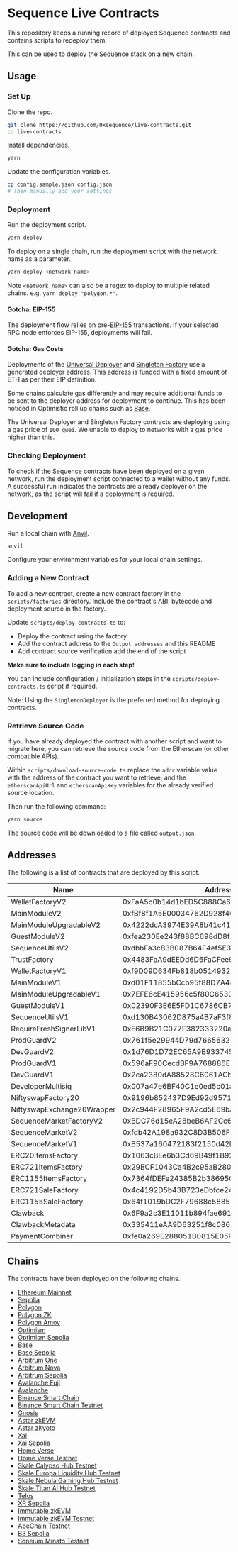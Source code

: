 # Sequence Live Contracts

This repository keeps a running record of deployed Sequence contracts and contains scripts to redeploy them.

This can be used to deploy the Sequence stack on a new chain.

## Usage

### Set Up

Clone the repo.

```sh
git clone https://github.com/0xsequence/live-contracts.git
cd live-contracts
```

Install dependencies.

```sh
yarn
```

Update the configuration variables.

```sh
cp config.sample.json config.json
# Then manually add your settings
```

### Deployment

Run the deployment script.

```sh
yarn deploy
```

To deploy on a single chain, run the deployment script with the network name as a parameter.

```sh
yarn deploy <network_name>
```

Note `<network_name>` can also be a regex to deploy to multiple related chains. e.g. `yarn deploy "polygon.*"`.

#### Gotcha: EIP-155

The deployment flow relies on pre-[EIP-155](https://eips.ethereum.org/EIPS/eip-155) transactions.
If your selected RPC node enforces EIP-155, deployments will fail.

#### Gotcha: Gas Costs

Deployments of the [Universal Deployer](https://gist.github.com/Agusx1211/de05dabf918d448d315aa018e2572031) and [Singleton Factory](https://eips.ethereum.org/EIPS/eip-2470) use a generated deployer address.
This address is funded with a fixed amount of ETH as per their EIP definition.

Some chains calculate gas differently and may require additional funds to be sent to the deployer address for deployment to continue.
This has been noticed in Optimistic roll up chains such as [Base](https://base.org).

The Universal Deployer and Singleton Factory contracts are deploying using a gas price of `100 gwei`. We unable to deploy to networks with a gas price higher than this.

### Checking Deployment

To check if the Sequence contracts have been deployed on a given network, run the deployment script connected to a wallet without any funds.
A successful run indicates the contracts are already deployer on the network, as the script will fail if a deployment is required.

## Development

Run a local chain with [Anvil](https://github.com/foundry-rs/foundry/blob/master/anvil/README.md).

```sh
anvil
```

Configure your environment variables for your local chain settings.

### Adding a New Contract

To add a new contract, create a new contract factory in the `scripts/factories` directory.
Include the contract's ABI, bytecode and deployment source in the factory.

Update `scripts/deploy-contracts.ts` to:

- Deploy the contract using the factory
- Add the contract address to the `Output addresses` and this README
- Add contract source verification add the end of the script

**Make sure to include logging in each step!**

You can include configuration / initialization steps in the `scripts/deploy-contracts.ts` script if required.

Note: Using the `SingletonDeployer` is the preferred method for deploying contracts.

### Retrieve Source Code

If you have already deployed the contract with another script and want to migrate here, you can retrieve the source code from the Etherscan (or other compatible APIs).

Within `scripts/download-source-code.ts` replace the `addr` variable value with the address of the contract you want to retrieve, and the `etherscanApiUrl` and `etherscanApiKey` variables for the already verified source location.

Then run the following command:

```sh
yarn source
```

The source code will be downloaded to a file called `output.json`.

## Addresses

The following is a list of contracts that are deployed by this script.

| Name                       | Address                                    |
| -------------------------- | ------------------------------------------ |
| WalletFactoryV2            | 0xFaA5c0b14d1bED5C888Ca655B9a8A5911F78eF4A |
| MainModuleV2               | 0xfBf8f1A5E00034762D928f46d438B947f5d4065d |
| MainModuleUpgradableV2     | 0x4222dcA3974E39A8b41c411FeDDE9b09Ae14b911 |
| GuestModuleV2              | 0xfea230Ee243f88BC698dD8f1aE93F8301B6cdfaE |
| SequenceUtilsV2            | 0xdbbFa3cB3B087B64F4ef5E3D20Dda2488AA244e6 |
| TrustFactory               | 0x4483FaA9dEEDd6D6FaCFee9c686f1E394A1280f9 |
| WalletFactoryV1            | 0xf9D09D634Fb818b05149329C1dcCFAeA53639d96 |
| MainModuleV1               | 0xd01F11855bCcb95f88D7A48492F66410d4637313 |
| MainModuleUpgradableV1     | 0x7EFE6cE415956c5f80C6530cC6cc81b4808F6118 |
| GuestModuleV1              | 0x02390F3E6E5FD1C6786CB78FD3027C117a9955A7 |
| SequenceUtilsV1            | 0xd130B43062D875a4B7aF3f8fc036Bc6e9D3E1B3E |
| RequireFreshSignerLibV1    | 0xE6B9B21C077F382333220a072e4c44280b873907 |
| ProdGuardV2                | 0x761f5e29944D79d76656323F106CF2efBF5F09e9 |
| DevGuardV2                 | 0x1d76D1D72EC65A9B933745bd0a87cAA0FAc75Af0 |
| ProdGuardV1                | 0x596aF90CecdBF9A768886E771178fd5561dD27Ab |
| DevGuardV1                 | 0x2ca2380dA88528C6061ACb70aD5222fe455F25DF |
| DeveloperMultisig          | 0x007a47e6BF40C1e0ed5c01aE42fDC75879140bc4 |
| NiftyswapFactory20         | 0x9196b852437D9Ed92d95715dCbdA4533ffC479E0 |
| NiftyswapExchange20Wrapper | 0x2c944F28965F9A2cd5E69bA7e7520CbbD928258a |
| SequenceMarketFactoryV2    | 0xBDC76d15eA28beB6AF2Cc69b4EFBb4Aa4FB77689 |
| SequenceMarketV2           | 0xfdb42A198a932C8D3B506Ffa5e855bC4b348a712 |
| SequenceMarketV1           | 0xB537a160472183f2150d42EB1c3DD6684A55f74c |
| ERC20ItemsFactory          | 0x1063cBEe6b3Cd69B49f1B922A0D402f484b39855 |
| ERC721ItemsFactory         | 0x29BCF1043Ca4B2c95aB28082143587896D39D22D |
| ERC1155ItemsFactory        | 0x7364fDEFe24385B2b3869504383c94cF083AcbD6 |
| ERC721SaleFactory          | 0x4c4192D5b43B723eDbfce2434fA7b98402034513 |
| ERC1155SaleFactory         | 0x64f1019bDC2F79688c5885Bc2bc4B57f7e88547c |
| Clawback                   | 0x6F9a2c3E11011b894fae691d5338748f8048467d |
| ClawbackMetadata           | 0x335411eAA9D63251f8c0867600Be4d0C190a3b1f |
| PaymentCombiner            | 0xfe0a269E288051B0815E05Fe192FC888118CB8a2 |

## Chains

The contracts have been deployed on the following chains.

- [Ethereum Mainnet](https://chainlist.org/chain/1)
- [Sepolia](https://chainlist.org/chain/11155111)
- [Polygon](https://chainlist.org/chain/137)
- [Polygon ZK](https://chainlist.org/chain/1101)
- [Polygon Amoy](https://chainlist.org/chain/80002)
- [Optimism](https://chainlist.org/chain/10)
- [Optimism Sepolia](https://chainlist.org/chain/11155420)
- [Base](https://chainlist.org/chain/8453)
- [Base Sepolia](https://chainlist.org/chain/84532)
- [Arbitrum One](https://chainlist.org/chain/42161)
- [Arbitrum Nova](https://chainlist.org/chain/42170)
- [Arbitrum Sepolia](https://chainlist.org/chain/421614)
- [Avalanche Fuji](https://chainlist.org/chain/43113)
- [Avalanche](https://chainlist.org/chain/43114)
- [Binance Smart Chain](https://chainlist.org/chain/56)
- [Binance Smart Chain Testnet](https://chainlist.org/chain/97)
- [Gnosis](https://chainlist.org/chain/100)
- [Astar zkEVM](https://chainlist.org/chain/3776)
- [Astar zKyoto](https://chainlist.org/chain/6038361)
- [Xai](https://chainlist.org/chain/660279)
- [Xai Sepolia](https://chainlist.org/chain/37714555429)
- [Home Verse](https://chainlist.org/chain/19011)
- [Home Verse Testnet](https://chainlist.org/chain/40875)
- [Skale Calypso Hub Testnet](https://chainlist.org/chain/974399131)
- [Skale Europa Liquidity Hub Testnet](https://chainlist.org/chain/1444673419)
- [Skale Nebula Gaming Hub Testnet](https://chainlist.org/chain/37084624)
- [Skale Titan AI Hub Testnet](https://chainlist.org/chain/1020352220)
- [Telos](https://www.telos.net/)
- [XR Sepolia](https://xr-one.gitbook.io/xr)
- [Immutable zkEVM](https://chainlist.org/chain/13371)
- [Immutable zkEVM Testnet](https://chainlist.org/chain/13473)
- [ApeChain Testnet](https://ape-docs.vercel.app)
- [B3 Sepolia](https://b3.fun)
- [Soneium Minato Testnet](https://b3.fun)

